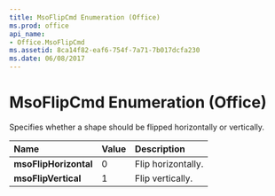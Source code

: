 ```yaml
---
title: MsoFlipCmd Enumeration (Office)
ms.prod: office
api_name:
- Office.MsoFlipCmd
ms.assetid: 8ca14f82-eaf6-754f-7a71-7b017dcfa230
ms.date: 06/08/2017
---
```



# MsoFlipCmd Enumeration (Office)

Specifies whether a shape should be flipped horizontally or vertically.



|Name|Value|Description|
|:-----|:-----|:-----|
|**msoFlipHorizontal**|0|Flip horizontally.|
|**msoFlipVertical**|1|Flip vertically.|

